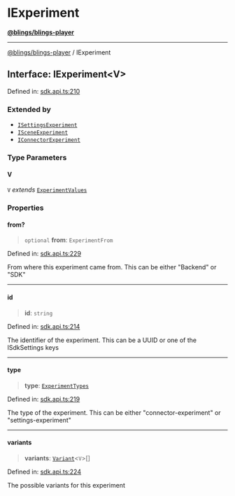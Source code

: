 # IExperiment

[**@blings/blings-player**](../../)

***

[@blings/blings-player](../globals.md) / IExperiment

## Interface: IExperiment\<V>

Defined in: [sdk.api.ts:210](https://bitbucket.org/blingsio/player/src/e9d4e5a1bf54c48bcb6663f1308cce3af89efa76/src/SDK/sdk.api.ts#lines-210)

### Extended by

* [`ISettingsExperiment`](ISettingsExperiment.md)
* [`ISceneExperiment`](ISceneExperiment.md)
* [`IConnectorExperiment`](IConnectorExperiment.md)

### Type Parameters

#### V

`V` _extends_ [`ExperimentValues`](../type-aliases/ExperimentValues.md)

### Properties

#### from?

> `optional` **from**: `ExperimentFrom`

Defined in: [sdk.api.ts:229](https://bitbucket.org/blingsio/player/src/e9d4e5a1bf54c48bcb6663f1308cce3af89efa76/src/SDK/sdk.api.ts#lines-229)

From where this experiment came from. This can be either "Backend" or "SDK"

***

#### id

> **id**: `string`

Defined in: [sdk.api.ts:214](https://bitbucket.org/blingsio/player/src/e9d4e5a1bf54c48bcb6663f1308cce3af89efa76/src/SDK/sdk.api.ts#lines-214)

The identifier of the experiment. This can be a UUID or one of the ISdkSettings keys

***

#### type

> **type**: [`ExperimentTypes`](../type-aliases/ExperimentTypes.md)

Defined in: [sdk.api.ts:219](https://bitbucket.org/blingsio/player/src/e9d4e5a1bf54c48bcb6663f1308cce3af89efa76/src/SDK/sdk.api.ts#lines-219)

The type of the experiment. This can be either "connector-experiment" or "settings-experiment"

***

#### variants

> **variants**: [`Variant`](Variant.md)<`V`>\[]

Defined in: [sdk.api.ts:224](https://bitbucket.org/blingsio/player/src/e9d4e5a1bf54c48bcb6663f1308cce3af89efa76/src/SDK/sdk.api.ts#lines-224)

The possible variants for this experiment

